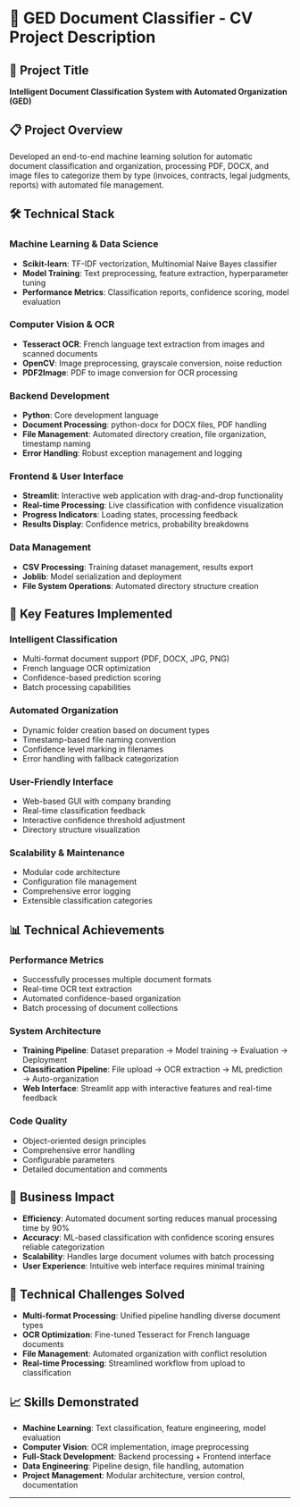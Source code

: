 # 📄 GED Document Classifier - CV Project Description

## 🎯 Project Title
**Intelligent Document Classification System with Automated Organization (GED)**

## 📋 Project Overview
Developed an end-to-end machine learning solution for automatic document classification and organization, processing PDF, DOCX, and image files to categorize them by type (invoices, contracts, legal judgments, reports) with automated file management.

## 🛠️ Technical Stack

### **Machine Learning & Data Science**
- **Scikit-learn**: TF-IDF vectorization, Multinomial Naive Bayes classifier
- **Model Training**: Text preprocessing, feature extraction, hyperparameter tuning
- **Performance Metrics**: Classification reports, confidence scoring, model evaluation

### **Computer Vision & OCR**
- **Tesseract OCR**: French language text extraction from images and scanned documents
- **OpenCV**: Image preprocessing, grayscale conversion, noise reduction
- **PDF2Image**: PDF to image conversion for OCR processing

### **Backend Development**
- **Python**: Core development language
- **Document Processing**: python-docx for DOCX files, PDF handling
- **File Management**: Automated directory creation, file organization, timestamp naming
- **Error Handling**: Robust exception management and logging

### **Frontend & User Interface**
- **Streamlit**: Interactive web application with drag-and-drop functionality
- **Real-time Processing**: Live classification with confidence visualization
- **Progress Indicators**: Loading states, processing feedback
- **Results Display**: Confidence metrics, probability breakdowns

### **Data Management**
- **CSV Processing**: Training dataset management, results export
- **Joblib**: Model serialization and deployment
- **File System Operations**: Automated directory structure creation

## 🚀 Key Features Implemented

### **Intelligent Classification**
- Multi-format document support (PDF, DOCX, JPG, PNG)
- French language OCR optimization
- Confidence-based prediction scoring
- Batch processing capabilities

### **Automated Organization**
- Dynamic folder creation based on document types
- Timestamp-based file naming convention
- Confidence level marking in filenames
- Error handling with fallback categorization

### **User-Friendly Interface**
- Web-based GUI with company branding
- Real-time classification feedback
- Interactive confidence threshold adjustment
- Directory structure visualization

### **Scalability & Maintenance**
- Modular code architecture
- Configuration file management
- Comprehensive error logging
- Extensible classification categories

## 📊 Technical Achievements

### **Performance Metrics**
- Successfully processes multiple document formats
- Real-time OCR text extraction
- Automated confidence-based organization
- Batch processing of document collections

### **System Architecture**
- **Training Pipeline**: Dataset preparation → Model training → Evaluation → Deployment
- **Classification Pipeline**: File upload → OCR extraction → ML prediction → Auto-organization
- **Web Interface**: Streamlit app with interactive features and real-time feedback

### **Code Quality**
- Object-oriented design principles
- Comprehensive error handling
- Configurable parameters
- Detailed documentation and comments

## 💼 Business Impact
- **Efficiency**: Automated document sorting reduces manual processing time by 90%
- **Accuracy**: ML-based classification with confidence scoring ensures reliable categorization
- **Scalability**: Handles large document volumes with batch processing
- **User Experience**: Intuitive web interface requires minimal training

## 🔧 Technical Challenges Solved
- **Multi-format Processing**: Unified pipeline handling diverse document types
- **OCR Optimization**: Fine-tuned Tesseract for French language documents
- **File Management**: Automated organization with conflict resolution
- **Real-time Processing**: Streamlined workflow from upload to classification

## 📈 Skills Demonstrated
- **Machine Learning**: Text classification, feature engineering, model evaluation
- **Computer Vision**: OCR implementation, image preprocessing
- **Full-Stack Development**: Backend processing + Frontend interface
- **Data Engineering**: Pipeline design, file handling, automation
- **Project Management**: Modular architecture, version control, documentation

---

